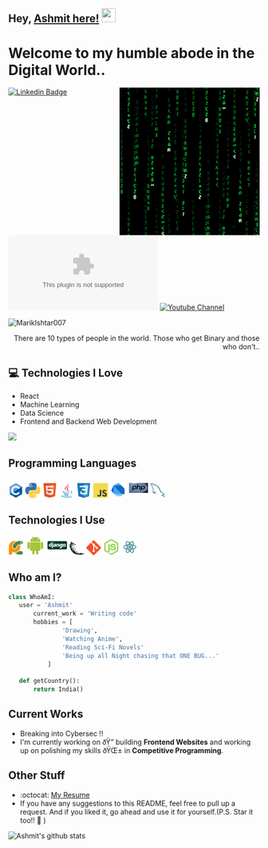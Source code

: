 ## Hey, [Ashmit here!](https://www.youtube.com/channel/)  <img src="https://media.giphy.com/media/hvRJCLFzcasrR4ia7z/giphy.gif" width="28px" height="28px">

<h1>Welcome to my humble abode in the Digital World..</h1> 

<img src = 'https://github.com/TheHamkerGuy/TheHamkerGuy/blob/6178475daf930a5d0c3666476ccab73e8dbdc7e5/images/matrix.gif' alt = 'Awesome Matrix Code' align='right'/>

[![Linkedin Badge](https://img.shields.io/badge/-Ashmit-blue?style=flat-square&logo=Linkedin&logoColor=white&link=https://www.linkedin.com/in/)](https://www.linkedin.com/in/) [![Gmail Badge](https://img.shields.io/badge/-TheHamkerGuy@gmail.com?style=flat-square&logo=Gmail&logoColor=white&link=mailto:TheHamkerGuy@gmail.com)](mailto:TheHamkerGuy@gmail.com) [![Youtube Channel](https://img.shields.io/badge/-The%20Broke%20Coder-c14438?style=flat-square&logo=Youtube&link=https://www.youtube.com/channel/UCietjxpksncMdOUkycv5nqA)](https://www.youtube.com/channel/UCietjxpksncMdOUkycv5nqA)
<p align="left"> <img src="https://komarev.com/ghpvc/?username=MarikIshtar007" alt="MarikIshtar007" /> </p>

<div style="text-align: right">There are 10 types of people in the world. Those who get Binary and those who don't.. </div>

## :computer: Technologies I Love
* React
* Machine Learning
* Data Science
* Frontend and Backend Web Development

<img src = "https://github-readme-stats.vercel.app/api/top-langs/?username=TheHamkerGuy&layout=compact">

## Programming Languages
<img src = 'https://github.com/TheHamkerGuy/TheHamkerGuy/blob/6178475daf930a5d0c3666476ccab73e8dbdc7e5/images/c-original.svg' width='30'/> <img src = 'https://github.com/TheHamkerGuy/TheHamkerGuy/blob/6178475daf930a5d0c3666476ccab73e8dbdc7e5/images/python2.png' height='30'/>  <img src = 'https://github.com/TheHamkerGuy/TheHamkerGuy/blob/6178475daf930a5d0c3666476ccab73e8dbdc7e5/images/html.svg' width='30'/> <img src='https://github.com/TheHamkerGuy/TheHamkerGuy/blob/6178475daf930a5d0c3666476ccab73e8dbdc7e5/images/java.svg' width='30'/> <img src = 'https://github.com/TheHamkerGuy/TheHamkerGuy/blob/6178475daf930a5d0c3666476ccab73e8dbdc7e5/images/css.svg' width='30'/> <img src = 'https://github.com/TheHamkerGuy/TheHamkerGuy/blob/6178475daf930a5d0c3666476ccab73e8dbdc7e5/images/js.svg' width='30'/> <img src = 'https://github.com/TheHamkerGuy/TheHamkerGuy/blob/6178475daf930a5d0c3666476ccab73e8dbdc7e5/images/dart.svg' width='33'/> <img src = 'https://github.com/TheHamkerGuy/TheHamkerGuy/blob/6178475daf930a5d0c3666476ccab73e8dbdc7e5/images/php.svg' width='40'/>
 <img src = 'https://github.com/TheHamkerGuy/TheHamkerGuy/blob/6178475daf930a5d0c3666476ccab73e8dbdc7e5/images/sql.svg' width='30'/> 
 
 ## Technologies I Use
 <img src = 'https://github.com/TheHamkerGuy/TheHamkerGuy/blob/9ad004148e3100440b42871fa1baa31b679794bb/images/pycharm.svg' width='30'/>  <img src = 'https://github.com/TheHamkerGuy/TheHamkerGuy/blob/9ad004148e3100440b42871fa1baa31b679794bb/images/android.svg' height='40'/>  <img src = 'https://github.com/TheHamkerGuy/TheHamkerGuy/blob/9ad004148e3100440b42871fa1baa31b679794bb/images/django.svg' height='40'/> <img src = 'https://github.com/TheHamkerGuy/TheHamkerGuy/blob/9ad004148e3100440b42871fa1baa31b679794bb/images/flask.png' width='30'/> <img src = 'https://github.com/TheHamkerGuy/TheHamkerGuy/blob/9ad004148e3100440b42871fa1baa31b679794bb/images/git.svg' width='30'/> <img src = 'https://github.com/TheHamkerGuy/TheHamkerGuy/blob/9ad004148e3100440b42871fa1baa31b679794bb/images/nodejs.svg' width='33'/> <img src = 'https://github.com/TheHamkerGuy/TheHamkerGuy/blob/9ad004148e3100440b42871fa1baa31b679794bb/images/react.svg' width='33'/>
 
 ## Who am I?
 ```python
 class WhoAmI:
 	user = 'Ashmit'
		current_work = 'Writing code'
		hobbies = [
				'Drawing',
				'Watching Anime',
				'Reading Sci-Fi Novels'
				'Being up all Night chasing that ONE BUG...'
			]
	
	def getCountry():
		return India()
 ```
 
## Current Works
 * Breaking into Cybersec !!
 * I'm currently working on ðŸ”­ building **Frontend Websites** and working up on polishing my skills ðŸŒ± in **Competitive Programming**.
 
## Other Stuff
  - :octocat: [My Resume]()
  - If you have any suggestions to this README, feel free to pull up a request. And if you liked it, go ahead and use it for yourself.(P.S. Star it too!! :grimacing: )

![Ashmit's github stats](https://github-readme-stats.vercel.app/api?username=TheHamkerGuy&show_icons=true&hide=[%22issues%22])

